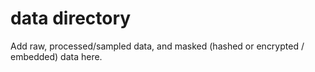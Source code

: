 # data directory
Add raw, processed/sampled data, and masked (hashed or encrypted / embedded) data here.